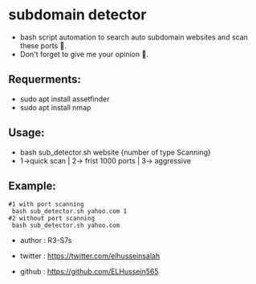 # subdomain detector
- bash script automation to search auto subdomain websites and scan these ports 🤖. 
- Don't forget to give me your opinion 🤍.
## Requerments:
- sudo apt install assetfinder
- sudo apt install nmap
## Usage:
- bash sub_detector.sh website {number of type Scanning}
- 1->quick scan | 2-> frist 1000 ports | 3-> aggressive
## Example:
```
#1 with port scanning
 bash sub_detector.sh yahoo.com 1
#2 without port scanning
 bash sub_detector.sh yahoo.com
```
- author : R3-S7s

- twitter : https://twitter.com/elhusseinsalah
- github  : https://github.com/ELHussein565
